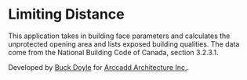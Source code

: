 # Limiting Distance

This application takes in building face parameters and calculates the unprotected opening area and lists exposed building qualities. The data come from the National Building Code of Canada, section 3.2.3.1.

Developed by [Buck Doyle](http://github.com/backspace) for [Arccadd Architecture Inc.](http://arccadd.com).
